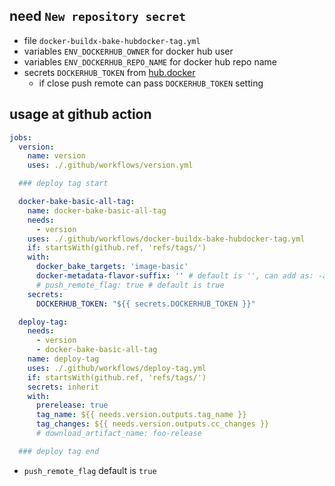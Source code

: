 ## need `New repository secret`

- file `docker-buildx-bake-hubdocker-tag.yml`
- variables `ENV_DOCKERHUB_OWNER` for docker hub user
- variables `ENV_DOCKERHUB_REPO_NAME` for docker hub repo name
- secrets `DOCKERHUB_TOKEN` from [hub.docker](https://hub.docker.com/settings/security)
    - if close push remote can pass `DOCKERHUB_TOKEN` setting

## usage at github action

```yml
jobs:
  version:
    name: version
    uses: ./.github/workflows/version.yml

  ### deploy tag start

  docker-bake-basic-all-tag:
    name: docker-bake-basic-all-tag
    needs:
      - version
    uses: ./.github/workflows/docker-buildx-bake-hubdocker-tag.yml
    if: startsWith(github.ref, 'refs/tags/')
    with:
      docker_bake_targets: 'image-basic'
      docker-metadata-flavor-suffix: '' # default is '', can add as: -alpine -debian
      # push_remote_flag: true # default is true
    secrets:
      DOCKERHUB_TOKEN: "${{ secrets.DOCKERHUB_TOKEN }}"

  deploy-tag:
    needs:
      - version
      - docker-bake-basic-all-tag
    name: deploy-tag
    uses: ./.github/workflows/deploy-tag.yml
    if: startsWith(github.ref, 'refs/tags/')
    secrets: inherit
    with:
      prerelease: true
      tag_name: ${{ needs.version.outputs.tag_name }}
      tag_changes: ${{ needs.version.outputs.cc_changes }}
      # download_artifact_name: foo-release

  ### deploy tag end
```

- `push_remote_flag` default is `true`